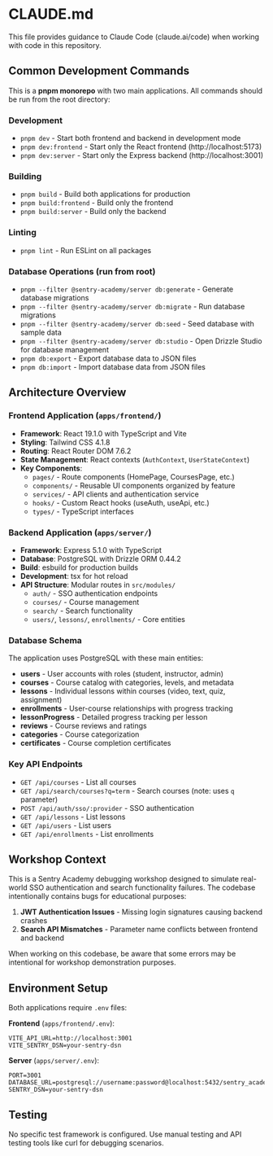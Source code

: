# CLAUDE.md

This file provides guidance to Claude Code (claude.ai/code) when working with code in this repository.

## Common Development Commands

This is a **pnpm monorepo** with two main applications. All commands should be run from the root directory:

### Development
- `pnpm dev` - Start both frontend and backend in development mode
- `pnpm dev:frontend` - Start only the React frontend (http://localhost:5173)
- `pnpm dev:server` - Start only the Express backend (http://localhost:3001)

### Building
- `pnpm build` - Build both applications for production
- `pnpm build:frontend` - Build only the frontend
- `pnpm build:server` - Build only the backend

### Linting
- `pnpm lint` - Run ESLint on all packages

### Database Operations (run from root)
- `pnpm --filter @sentry-academy/server db:generate` - Generate database migrations
- `pnpm --filter @sentry-academy/server db:migrate` - Run database migrations  
- `pnpm --filter @sentry-academy/server db:seed` - Seed database with sample data
- `pnpm --filter @sentry-academy/server db:studio` - Open Drizzle Studio for database management
- `pnpm db:export` - Export database data to JSON files
- `pnpm db:import` - Import database data from JSON files

## Architecture Overview

### Frontend Application (`apps/frontend/`)
- **Framework**: React 19.1.0 with TypeScript and Vite
- **Styling**: Tailwind CSS 4.1.8
- **Routing**: React Router DOM 7.6.2
- **State Management**: React contexts (`AuthContext`, `UserStateContext`)
- **Key Components**:
  - `pages/` - Route components (HomePage, CoursesPage, etc.)
  - `components/` - Reusable UI components organized by feature
  - `services/` - API clients and authentication service
  - `hooks/` - Custom React hooks (useAuth, useApi, etc.)
  - `types/` - TypeScript interfaces

### Backend Application (`apps/server/`)
- **Framework**: Express 5.1.0 with TypeScript
- **Database**: PostgreSQL with Drizzle ORM 0.44.2
- **Build**: esbuild for production builds
- **Development**: tsx for hot reload
- **API Structure**: Modular routes in `src/modules/`
  - `auth/` - SSO authentication endpoints
  - `courses/` - Course management
  - `search/` - Search functionality
  - `users/`, `lessons/`, `enrollments/` - Core entities

### Database Schema
The application uses PostgreSQL with these main entities:
- **users** - User accounts with roles (student, instructor, admin)
- **courses** - Course catalog with categories, levels, and metadata
- **lessons** - Individual lessons within courses (video, text, quiz, assignment)
- **enrollments** - User-course relationships with progress tracking
- **lessonProgress** - Detailed progress tracking per lesson
- **reviews** - Course reviews and ratings
- **categories** - Course categorization
- **certificates** - Course completion certificates

### Key API Endpoints
- `GET /api/courses` - List all courses
- `GET /api/search/courses?q=term` - Search courses (note: uses `q` parameter)
- `POST /api/auth/sso/:provider` - SSO authentication
- `GET /api/lessons` - List lessons
- `GET /api/users` - List users
- `GET /api/enrollments` - List enrollments

## Workshop Context

This is a Sentry Academy debugging workshop designed to simulate real-world SSO authentication and search functionality failures. The codebase intentionally contains bugs for educational purposes:

1. **JWT Authentication Issues** - Missing login signatures causing backend crashes
2. **Search API Mismatches** - Parameter name conflicts between frontend and backend

When working on this codebase, be aware that some errors may be intentional for workshop demonstration purposes.

## Environment Setup

Both applications require `.env` files:

**Frontend** (`apps/frontend/.env`):
```env
VITE_API_URL=http://localhost:3001
VITE_SENTRY_DSN=your-sentry-dsn
```

**Server** (`apps/server/.env`):
```env
PORT=3001
DATABASE_URL=postgresql://username:password@localhost:5432/sentry_academy
SENTRY_DSN=your-sentry-dsn
```

## Testing

No specific test framework is configured. Use manual testing and API testing tools like curl for debugging scenarios.